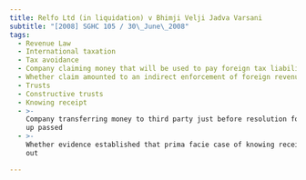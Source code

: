 ```yaml
---
title: Relfo Ltd (in liquidation) v Bhimji Velji Jadva Varsani
subtitle: "[2008] SGHC 105 / 30\_June\_2008"
tags:
  - Revenue Law
  - International taxation
  - Tax avoidance
  - Company claiming money that will be used to pay foreign tax liabilities
  - Whether claim amounted to an indirect enforcement of foreign revenue laws
  - Trusts
  - Constructive trusts
  - Knowing receipt
  - >-
    Company transferring money to third party just before resolution for winding
    up passed
  - >-
    Whether evidence established that prima facie case of knowing receipt made
    out

---
```


